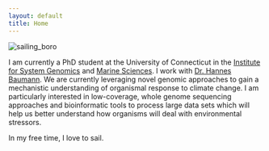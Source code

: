 ```yaml
---
layout: default
title: Home
---
```


![sailing_boro](https://github.com/LucasFJones/LucasFJones.github.io/assets/65695212/7d00e378-5381-4143-a2cc-9deaef60f5cb)


I am currently a PhD student at the University of Connecticut in the [Institute for System Genomics](https://isg.uconn.edu) and [Marine Sciences](https://marinesciences.uconn.edu). I work with [Dr. Hannes Baumann](https://befel.marinesciences.uconn.edu). We are currently leveraging novel genomic approaches to gain a mechanistic understanding of organismal response to climate change. I am particularly interested in low-coverage, whole genome sequencing approaches and bioinformatic tools to process large data sets which will help us better understand how organisms will deal with environmental stressors.

In my free time, I love to sail.


